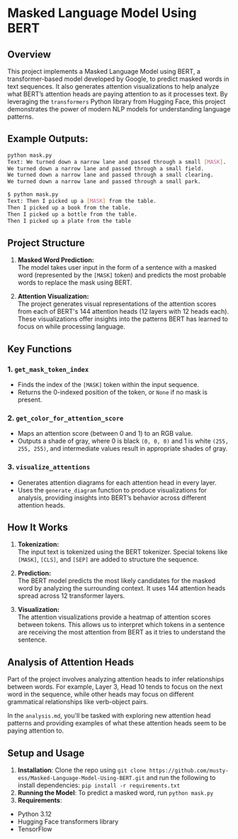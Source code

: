 # Masked Language Model Using BERT

## Overview
This project implements a Masked Language Model using BERT, a transformer-based model developed by Google, to predict masked words in text sequences. It also generates attention visualizations to help analyze what BERT’s attention heads are paying attention to as it processes text. By leveraging the `transformers` Python library from Hugging Face, this project demonstrates the power of modern NLP models for understanding language patterns.

## Example Outputs:
```bash
python mask.py
Text: We turned down a narrow lane and passed through a small [MASK].
We turned down a narrow lane and passed through a small field.
We turned down a narrow lane and passed through a small clearing.
We turned down a narrow lane and passed through a small park.

$ python mask.py
Text: Then I picked up a [MASK] from the table.
Then I picked up a book from the table.
Then I picked up a bottle from the table.
Then I picked up a plate from the table
```

## Project Structure
1. **Masked Word Prediction:**  
   The model takes user input in the form of a sentence with a masked word (represented by the `[MASK]` token) and predicts the most probable words to replace the mask using BERT.

2. **Attention Visualization:**  
   The project generates visual representations of the attention scores from each of BERT's 144 attention heads (12 layers with 12 heads each). These visualizations offer insights into the patterns BERT has learned to focus on while processing language.

## Key Functions
### 1. `get_mask_token_index`
   - Finds the index of the `[MASK]` token within the input sequence.
   - Returns the 0-indexed position of the token, or `None` if no mask is present.

### 2. `get_color_for_attention_score`
   - Maps an attention score (between 0 and 1) to an RGB value.
   - Outputs a shade of gray, where 0 is black `(0, 0, 0)` and 1 is white `(255, 255, 255)`, and intermediate values result in appropriate shades of gray.

### 3. `visualize_attentions`
   - Generates attention diagrams for each attention head in every layer.
   - Uses the `generate_diagram` function to produce visualizations for analysis, providing insights into BERT’s behavior across different attention heads.

## How It Works
1. **Tokenization:**  
   The input text is tokenized using the BERT tokenizer. Special tokens like `[MASK]`, `[CLS]`, and `[SEP]` are added to structure the sequence.

2. **Prediction:**  
   The BERT model predicts the most likely candidates for the masked word by analyzing the surrounding context. It uses 144 attention heads spread across 12 transformer layers.

3. **Visualization:**  
   The attention visualizations provide a heatmap of attention scores between tokens. This allows us to interpret which tokens in a sentence are receiving the most attention from BERT as it tries to understand the sentence.

## Analysis of Attention Heads
Part of the project involves analyzing attention heads to infer relationships between words. For example, Layer 3, Head 10 tends to focus on the next word in the sequence, while other heads may focus on different grammatical relationships like verb-object pairs.

In the `analysis.md`, you'll be tasked with exploring new attention head patterns and providing examples of what these attention heads seem to be paying attention to.

## Setup and Usage
1. **Installation**:
   Clone the repo using `git clone https://github.com/musty-ess/Masked-Language-Model-Using-BERT.git` and run the following to install dependencies: `pip install -r requirements.txt`
2. **Running the Model**: 
   To predict a masked word, run `python mask.py`
3. **Requirements**:
- Python 3.12
- Hugging Face transformers library
- TensorFlow
